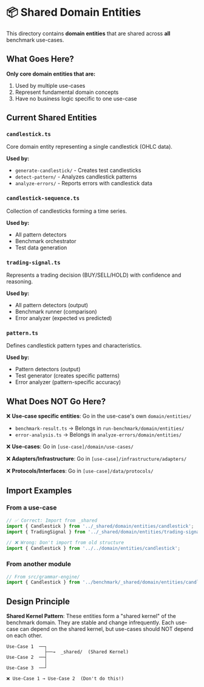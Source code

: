# 📦 Shared Domain Entities

This directory contains **domain entities** that are shared across **all** benchmark use-cases.

## What Goes Here?

**Only core domain entities that are:**
1. Used by multiple use-cases
2. Represent fundamental domain concepts
3. Have no business logic specific to one use-case

## Current Shared Entities

### `candlestick.ts`
Core domain entity representing a single candlestick (OHLC data).

**Used by:**
- `generate-candlestick/` - Creates test candlesticks
- `detect-pattern/` - Analyzes candlestick patterns
- `analyze-errors/` - Reports errors with candlestick data

### `candlestick-sequence.ts`
Collection of candlesticks forming a time series.

**Used by:**
- All pattern detectors
- Benchmark orchestrator
- Test data generation

### `trading-signal.ts`
Represents a trading decision (BUY/SELL/HOLD) with confidence and reasoning.

**Used by:**
- All pattern detectors (output)
- Benchmark runner (comparison)
- Error analyzer (expected vs predicted)

### `pattern.ts`
Defines candlestick pattern types and characteristics.

**Used by:**
- Pattern detectors (output)
- Test generator (creates specific patterns)
- Error analyzer (pattern-specific accuracy)

## What Does NOT Go Here?

❌ **Use-case specific entities**: Go in the use-case's own `domain/entities/`
- `benchmark-result.ts` → Belongs in `run-benchmark/domain/entities/`
- `error-analysis.ts` → Belongs in `analyze-errors/domain/entities/`

❌ **Use-cases**: Go in `[use-case]/domain/use-cases/`

❌ **Adapters/Infrastructure**: Go in `[use-case]/infrastructure/adapters/`

❌ **Protocols/Interfaces**: Go in `[use-case]/data/protocols/`

## Import Examples

### From a use-case
```typescript
// ✅ Correct: Import from _shared
import { Candlestick } from '../_shared/domain/entities/candlestick';
import { TradingSignal } from '../_shared/domain/entities/trading-signal';

// ❌ Wrong: Don't import from old structure
import { Candlestick } from '../../domain/entities/candlestick';
```

### From another module
```typescript
// From src/grammar-engine/
import { Candlestick } from '../benchmark/_shared/domain/entities/candlestick';
```

## Design Principle

**Shared Kernel Pattern**: These entities form a "shared kernel" of the benchmark domain. They are stable and change infrequently. Each use-case can depend on the shared kernel, but use-cases should NOT depend on each other.

```
Use-Case 1  ──┐
              ├──→  _shared/  (Shared Kernel)
Use-Case 2  ──┤
              │
Use-Case 3  ──┘

❌ Use-Case 1 → Use-Case 2  (Don't do this!)
```
